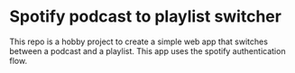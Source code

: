 # Spotify podcast to playlist switcher

This repo is a hobby project to create a simple web app that switches between a podcast and a playlist. This app uses the spotify authentication flow.

